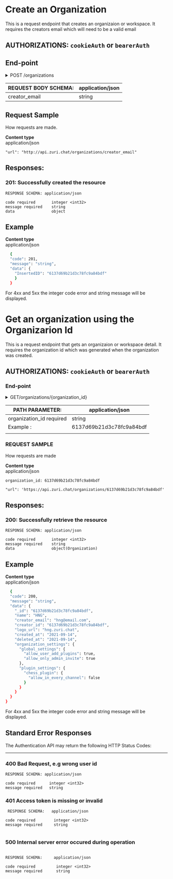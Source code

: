 # Create an Organization
This is a request endpoint that creates an organizaion or workspace. It requires the creators email which will need to be a valid email

## AUTHORIZATIONS: `cookieAuth` or `bearerAuth`

##  End-point
<details>
<summary> POST /organizations
 </summary>
Zuri Chat Core API:
https://api.zuri.chat/organizations
</details>


| **REQUEST BODY SCHEMA:** | application/json |
| ----------- | ----------- |
| creator_email| string|


## Request Sample
How requests are made.

**Content type** <br> application/json
```
"url": "http://api.zuri.chat/organizations/creator_email"
```

 ## Responses:
 ### **201**:  Successfully created the resource <br>

```
RESPONSE SCHEMA: application/json

code required       integer <int32>
message required    string
data                object
```

## Example <br>
**Content type** <br> application/json
```sh
  {
  "code": 201,
  "message": "string",
  "data": {
    "InsertedID": "6137d69b21d3c78fc9a84bdf"
    }
  }
```
For 4xx and 5xx the integer code error and string message will be displayed.


# Get an organization using the Organizarion Id
This is a request endpoint that gets an organizaion or workspace detail. It requires the organization id which was generated when the organization was created.

## AUTHORIZATIONS: `cookieAuth` or `bearerAuth`

### End-point
<details>
<summary> GET/organizations/{organization_id}
 </summary>
Zuri Chat Core API: 
https://api.zuri.chat/organizations/{organization_id}

</details>


| **PATH PARAMETER:** | application/json |
| ----------- | ------------ |
| organization_id required| string|
| Example :| 6137d69b21d3c78fc9a84bdf |
|  |  |

### REQUEST SAMPLE
How requests are made

**Content type** <br> application/json
```
organization_id: 6137d69b21d3c78fc9a84bdf

"url": 'https://api.zuri.chat/organizations/6137d69b21d3c78fc9a84bdf'
```
 ## Responses:
 ### **200:**  Successfully retrieve the resource
 ```
RESPONSE SCHEMA: application/json

code required       integer <int32>
message required    string
data                object(Organization)
```
## Example <br>
**Content type** <br> application/json

```sh
  {
  "code": 200,
  "message": "string",
  "data": {
    "_id": "6137d69b21d3c78fc9a84bdf",
    "name": "HNG",
    "creator_email": "hng@email.com",
    "creator_id": "6137d69b21d3c78fc9a84bdf",
    "logo_url": "hng.zuri.chat",
    "created_at": "2021-09-14",
    "deleted_at": "2021-09-14",
    "organization_settings": {
      "global_settings": {
        "allow_user_add_plugins": true,
        "allow_only_admin_invite": true
      },
      "plugin_settings": {
        "chess_plugin": {
          "allow_in_every_channel": false
        }
      }
    }
  }
}
```
For 4xx and 5xx the integer code error and string message will be displayed.

## Standard Error Responses 
The Authentication API may return the following HTTP Status Codes:

---

### **400** Bad Request, e.g wrong user id <br>

```
RESPONSE SCHEMA: application/json

code required      integer <int32> 
message required   string

 ```


### **401** Access token is missing or invalid <br>

```
 RESPONSE SCHEMA:   application/json

code required        integer <int32>
message required     string


```

### **500** Internal server error occured during operation

```

RESPONSE SCHEMA:     application/json

code required         integer <int32>
message required      string

```